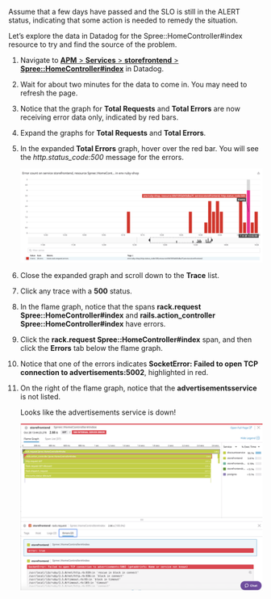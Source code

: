 Assume that a few days have passed and the SLO is still in the ALERT status, indicating that some action is needed to remedy the situation. 

Let’s explore the data in Datadog for the Spree::HomeController#index resource to try and find the source of the problem.
1. Navigate to <a href="https://app.datadoghq.com/apm/resource/storefrontend/rack.request/69d105fa043dba7f" target="_datadog">**APM** > **Services** > **storefrontend** > **Spree::HomeController#index**</a>  in Datadog.

2. Wait for about two minutes for the data to come in. You may need to refresh the page.

3. Notice that the graph for **Total Requests** and **Total Errors** are now receiving error data only, indicated by red bars.

4. Expand the graphs for **Total Requests** and **Total Errors**.

5. In the expanded **Total Errors** graph, hover over the red bar. You will see the *http.status_code:500* message for the errors. <p> ![Total Errors](actionslos/assets/totalerrors.png)

6. Close the expanded graph and scroll down to the **Trace** list.

7. Click any trace with a **500** status.

8. In the flame graph, notice that the spans **rack.request Spree::HomeController#index** and **rails.action_controller Spree::HomeController#index** have errors.

9. Click the **rack.request Spree::HomeController#index** span, and then click the **Errors** tab below the flame graph.

10. Notice that one of the errors indicates **SocketError: Failed to open TCP connection to advertisements:5002**, highlighted in red.

11. On the right of the flame graph, notice that the **advertisementsservice** is not listed. <p> Looks like the advertisements service is down! <p> ![Total Errors](actionslos/assets/flamegrapherror.png)